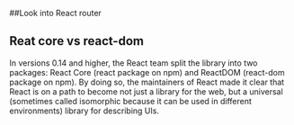 ##Look into
React router

## Reat core vs react-dom
In versions 0.14 and higher, the React team split the library into two packages: React Core (react package on npm) and ReactDOM (react-dom package on npm). By doing so, the maintainers of React made it clear that React is on a path to become not just a library for the web, but a universal (sometimes called isomorphic because it can be used in different environments) library for describing UIs.